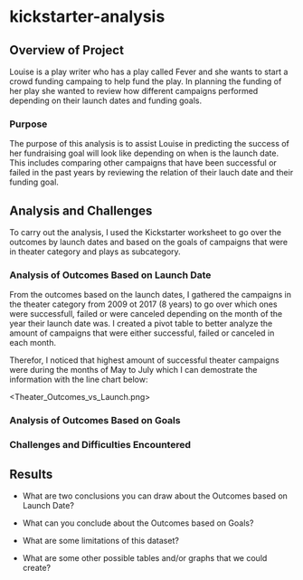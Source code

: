 # kickstarter-analysis

## Overview of Project
Louise is a play writer who has a play called Fever and she wants to start a crowd funding campaing to help fund the play. In planning the funding of her play she wanted to review how different campaigns performed depending on their launch dates and funding goals.

### Purpose
The purpose of this analysis is to assist Louise in predicting the success of her fundraising goal will look like depending on when is the launch date. This includes comparing other campaigns that have been successful or failed in the past years by reviewing the relation of their lauch date and their funding goal.

## Analysis and Challenges
To carry out the analysis, I used the Kickstarter worksheet to go over the outcomes by launch dates and based on the goals of campaigns that were in theater category and plays as subcategory. 

### Analysis of Outcomes Based on Launch Date
From the outcomes based on the launch dates, I gathered the campaigns in the theater category from 2009 ot 2017 (8 years) to go over which ones were successfull, failed or were canceled depending on the month of the year their launch date was. I created a pivot table to better analyze the amount of campaigns that were either successful, failed or canceled in each month. 

Therefor, I noticed that highest amount of successful theater campaigns were during the months of May to July which I can demostrate the information with the line chart below: 

<Theater_Outcomes_vs_Launch.png>

### Analysis of Outcomes Based on Goals

### Challenges and Difficulties Encountered

## Results

- What are two conclusions you can draw about the Outcomes based on Launch Date?

- What can you conclude about the Outcomes based on Goals?

- What are some limitations of this dataset?

- What are some other possible tables and/or graphs that we could create?

